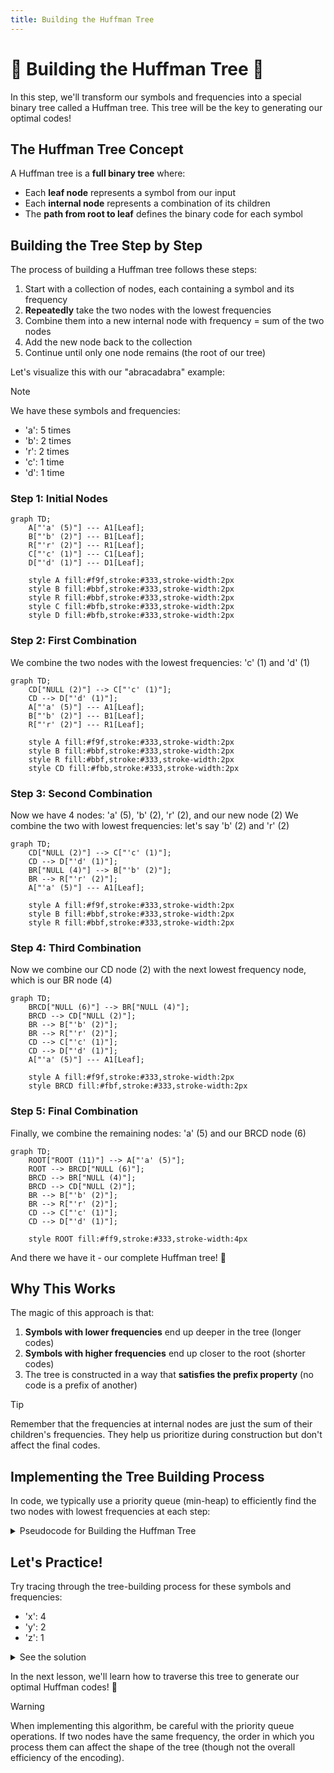 ```yaml
---
title: Building the Huffman Tree
---
```


# 🌳 Building the Huffman Tree 🌳

In this step, we'll transform our symbols and frequencies into a special binary tree called a Huffman tree. This tree will be the key to generating our optimal codes!

## The Huffman Tree Concept

A Huffman tree is a **full binary tree** where:
- Each **leaf node** represents a symbol from our input
- Each **internal node** represents a combination of its children
- The **path from root to leaf** defines the binary code for each symbol

## Building the Tree Step by Step

The process of building a Huffman tree follows these steps:

1. Start with a collection of nodes, each containing a symbol and its frequency
2. **Repeatedly** take the two nodes with the lowest frequencies
3. Combine them into a new internal node with frequency = sum of the two nodes
4. Add the new node back to the collection
5. Continue until only one node remains (the root of our tree)

Let's visualize this with our "abracadabra" example:

> [!NOTE]
> We have these symbols and frequencies:
> - 'a': 5 times
> - 'b': 2 times 
> - 'r': 2 times
> - 'c': 1 time
> - 'd': 1 time

### Step 1: Initial Nodes

```mermaid
graph TD;
    A["'a' (5)"] --- A1[Leaf];
    B["'b' (2)"] --- B1[Leaf];
    R["'r' (2)"] --- R1[Leaf];
    C["'c' (1)"] --- C1[Leaf];
    D["'d' (1)"] --- D1[Leaf];
    
    style A fill:#f9f,stroke:#333,stroke-width:2px
    style B fill:#bbf,stroke:#333,stroke-width:2px
    style R fill:#bbf,stroke:#333,stroke-width:2px
    style C fill:#bfb,stroke:#333,stroke-width:2px
    style D fill:#bfb,stroke:#333,stroke-width:2px
```

### Step 2: First Combination

We combine the two nodes with the lowest frequencies: 'c' (1) and 'd' (1)

```mermaid
graph TD;
    CD["NULL (2)"] --> C["'c' (1)"];
    CD --> D["'d' (1)"];
    A["'a' (5)"] --- A1[Leaf];
    B["'b' (2)"] --- B1[Leaf];
    R["'r' (2)"] --- R1[Leaf];
    
    style A fill:#f9f,stroke:#333,stroke-width:2px
    style B fill:#bbf,stroke:#333,stroke-width:2px
    style R fill:#bbf,stroke:#333,stroke-width:2px
    style CD fill:#fbb,stroke:#333,stroke-width:2px
```

### Step 3: Second Combination

Now we have 4 nodes: 'a' (5), 'b' (2), 'r' (2), and our new node (2)
We combine the two with lowest frequencies: let's say 'b' (2) and 'r' (2)

```mermaid
graph TD;
    CD["NULL (2)"] --> C["'c' (1)"];
    CD --> D["'d' (1)"];
    BR["NULL (4)"] --> B["'b' (2)"];
    BR --> R["'r' (2)"];
    A["'a' (5)"] --- A1[Leaf];
    
    style A fill:#f9f,stroke:#333,stroke-width:2px
    style B fill:#bbf,stroke:#333,stroke-width:2px
    style R fill:#bbf,stroke:#333,stroke-width:2px
```

### Step 4: Third Combination

Now we combine our CD node (2) with the next lowest frequency node, which is our BR node (4)

```mermaid
graph TD;
    BRCD["NULL (6)"] --> BR["NULL (4)"];
    BRCD --> CD["NULL (2)"];
    BR --> B["'b' (2)"];
    BR --> R["'r' (2)"];
    CD --> C["'c' (1)"];
    CD --> D["'d' (1)"];
    A["'a' (5)"] --- A1[Leaf];
    
    style A fill:#f9f,stroke:#333,stroke-width:2px
    style BRCD fill:#fbf,stroke:#333,stroke-width:2px
```

### Step 5: Final Combination

Finally, we combine the remaining nodes: 'a' (5) and our BRCD node (6)

```mermaid
graph TD;
    ROOT["ROOT (11)"] --> A["'a' (5)"];
    ROOT --> BRCD["NULL (6)"];
    BRCD --> BR["NULL (4)"];
    BRCD --> CD["NULL (2)"];
    BR --> B["'b' (2)"];
    BR --> R["'r' (2)"];
    CD --> C["'c' (1)"];
    CD --> D["'d' (1)"];
    
    style ROOT fill:#ff9,stroke:#333,stroke-width:4px
```

And there we have it - our complete Huffman tree! 🎉

## Why This Works

The magic of this approach is that:

1. **Symbols with lower frequencies** end up deeper in the tree (longer codes)
2. **Symbols with higher frequencies** end up closer to the root (shorter codes)
3. The tree is constructed in a way that **satisfies the prefix property** (no code is a prefix of another)

> [!TIP]
> Remember that the frequencies at internal nodes are just the sum of their children's frequencies. They help us prioritize during construction but don't affect the final codes.

## Implementing the Tree Building Process

In code, we typically use a priority queue (min-heap) to efficiently find the two nodes with lowest frequencies at each step:

<details>
<summary>Pseudocode for Building the Huffman Tree</summary>

```
function buildHuffmanTree(symbols, frequencies):
    // Create a leaf node for each symbol
    nodes = createNodes(symbols, frequencies)
    
    // Create a min-heap priority queue
    priorityQueue = MinHeap(nodes)
    
    // While there's more than one node in the queue
    while priorityQueue.size() > 1:
        // Extract the two nodes with lowest frequencies
        left = priorityQueue.extractMin()
        right = priorityQueue.extractMin()
        
        // Create a new internal node with these two nodes as children
        internalNode = new Node(NULL, left.frequency + right.frequency)
        internalNode.left = left
        internalNode.right = right
        
        // Add the new node back to the queue
        priorityQueue.add(internalNode)
    
    // Return the root of the Huffman tree
    return priorityQueue.extractMin()
```
</details>

## Let's Practice!

Try tracing through the tree-building process for these symbols and frequencies:
- 'x': 4
- 'y': 2
- 'z': 1

<details>
<summary>See the solution</summary>

1. Initial nodes: 'x' (4), 'y' (2), 'z' (1)
2. Combine the two lowest: 'y' (2) and 'z' (1) → New node YZ (3)
3. Remaining nodes: 'x' (4) and YZ (3)
4. Combine these two: 'x' (4) and YZ (3) → Root node (7)

The final tree would look like:
```
     (7)
    /   \
 'x'(4)  (3)
        /   \
     'y'(2) 'z'(1)
```
</details>

In the next lesson, we'll learn how to traverse this tree to generate our optimal Huffman codes! 🚀

> [!WARNING]
> When implementing this algorithm, be careful with the priority queue operations. If two nodes have the same frequency, the order in which you process them can affect the shape of the tree (though not the overall efficiency of the encoding). 